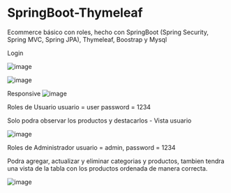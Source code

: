 # SpringBoot-Thymeleaf
Ecommerce básico con roles, hecho con SpringBoot (Spring Security, Spring MVC, Spring JPA), Thymeleaf, Boostrap y Mysql

Login

![image](https://user-images.githubusercontent.com/87833024/214857289-7db94921-6cfd-48f2-88b2-17a8c6be9a15.png)

![image](https://user-images.githubusercontent.com/87833024/214855465-5d998861-cb89-4bd6-8668-736d4d30733b.png)

Responsive
![image](https://user-images.githubusercontent.com/87833024/214855282-0bdbcf88-30c2-46aa-a24a-062f65c1fda5.png)


Roles de Usuario
usuario = user
password = 1234

Solo podra observar los productos y destacarlos - Vista usuario


![image](https://user-images.githubusercontent.com/87833024/214855507-c9602b82-affa-40d4-be0d-78d50e446a85.png)

Roles de Administrador
usuario = admin, 
password = 1234

Podra agregar, actualizar y eliminar categorias y productos, tambien tendra una vista de la tabla con los productos ordenada de manera correcta.

![image](https://user-images.githubusercontent.com/87833024/214855465-5d998861-cb89-4bd6-8668-736d4d30733b.png)






